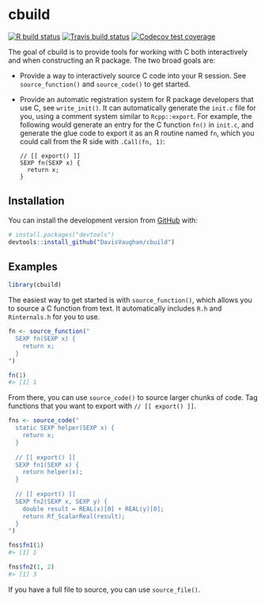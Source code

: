 
<!-- README.md is generated from README.Rmd. Please edit that file -->

# cbuild

<!-- badges: start -->

[![R build
status](https://github.com/DavisVaughan/cbuild/workflows/R-CMD-check/badge.svg)](https://github.com/DavisVaughan/cbuild)
[![Travis build
status](https://travis-ci.org/DavisVaughan/cbuild.svg?branch=master)](https://travis-ci.org/DavisVaughan/cbuild)
[![Codecov test
coverage](https://codecov.io/gh/DavisVaughan/cbuild/branch/master/graph/badge.svg)](https://codecov.io/gh/DavisVaughan/cbuild?branch=master)
<!-- badges: end -->

The goal of cbuild is to provide tools for working with C both
interactively and when constructing an R package. The two broad goals
are:

  - Provide a way to interactively source C code into your R session.
    See `source_function()` and `source_code()` to get started.

  - Provide an automatic registration system for R package developers
    that use C, see `write_init()`. It can automatically generate the
    `init.c` file for you, using a comment system similar to
    `Rcpp::export`. For example, the following would generate an entry
    for the C function `fn()` in `init.c`, and generate the glue code to
    export it as an R routine named `fn`, which you could call from the
    R side with `.Call(fn, 1)`:
    
        // [[ export() ]]
        SEXP fn(SEXP x) {
          return x;
        }

## Installation

You can install the development version from
[GitHub](https://github.com/) with:

``` r
# install.packages("devtools")
devtools::install_github("DavisVaughan/cbuild")
```

## Examples

``` r
library(cbuild)
```

The easiest way to get started is with `source_function()`, which allows
you to source a C function from text. It automatically includes `R.h`
and `Rinternals.h` for you to use.

``` r
fn <- source_function("
  SEXP fn(SEXP x) {
    return x;
  }
")

fn(1)
#> [1] 1
```

From there, you can use `source_code()` to source larger chunks of code.
Tag functions that you want to export with `// [[ export() ]]`.

``` r
fns <- source_code("
  static SEXP helper(SEXP x) {
    return x;
  }
  
  // [[ export() ]]
  SEXP fn1(SEXP x) {
    return helper(x);
  }
  
  // [[ export() ]]
  SEXP fn2(SEXP x, SEXP y) {
    double result = REAL(x)[0] + REAL(y)[0];
    return Rf_ScalarReal(result);
  }
")

fns$fn1(1)
#> [1] 1

fns$fn2(1, 2)
#> [1] 3
```

If you have a full file to source, you can use `source_file()`.
